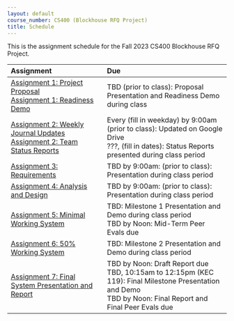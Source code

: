 ```yaml
---
layout: default
course_number: CS400 (Blockhouse RFQ Project)
title: Schedule
---
```


This is the assignment schedule for the Fall 2023 CS400 Blockhouse RFQ Project.

**Assignment** | **Due**
:--------------|:---------
[Assignment 1: Project Proposal](assign/assign01.html)<br>[Assignment 1: Readiness Demo](assign/assign01.html)  | TBD (prior to class): Proposal Presentation and Readiness Demo during class
[Assignment 2: Weekly Journal Updates](assign/assign02.html)<br>[Assignment 2: Team Status Reports](assign/assign02.html) | Every (fill in weekday) by 9:00am (prior to class): Updated on Google Drive<br> ???, (fill in dates): Status Reports presented during class period
[Assignment 3: Requirements](assign/assign03.html)                         | TBD by 9:00am: (prior to class): Presentation during class period
[Assignment 4: Analysis and Design](assign/assign04.html)                  | TBD by 9:00am: (prior to class): Presentation during class period
[Assignment 5: Minimal Working System](assign/assign05.html)               | TBD: Milestone 1 Presentation and Demo during class period<br>TBD by Noon: Mid-Term Peer Evals due
[Assignment 6: 50% Working System](assign/assign06.html)                   | TBD: Milestone 2 Presentation and Demo during class period
[Assignment 7: Final System Presentation and Report](assign/assign07.html) | TBD by Noon: Draft Report due<br>TBD, 10:15am to 12:15pm (KEC 119): Final Milestone Presentation and Demo<br>TBD by Noon: Final Report and Final Peer Evals due